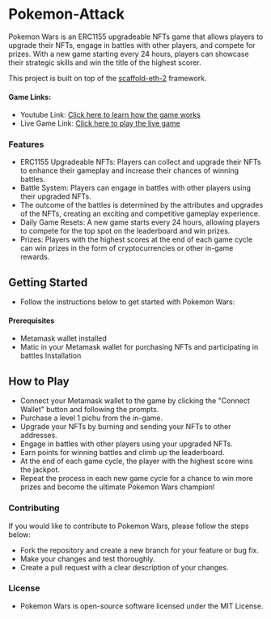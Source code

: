 # Pokemon-Attack

Pokemon Wars is an ERC1155 upgradeable NFTs game that allows players to upgrade their NFTs, engage in battles with other players, and compete for prizes. With a new game starting every 24 hours, players can showcase their strategic skills and win the title of the highest scorer.

This project is built on top of the [scaffold-eth-2](https://github.com/scaffold-eth/se-2) framework.

#### Game Links:

- Youtube Link: [Click here to learn how the game works](https://youtu.be/cWDF1TGlQqA)
- Live Game Link: [Click here to play the live game](https://pokemon-wars.vercel.app/)

### Features

- ERC1155 Upgradeable NFTs: Players can collect and upgrade their NFTs to enhance their gameplay and increase their chances of winning battles.
- Battle System: Players can engage in battles with other players using their upgraded NFTs.
- The outcome of the battles is determined by the attributes and upgrades of the NFTs, creating an exciting and competitive gameplay experience.
- Daily Game Resets: A new game starts every 24 hours, allowing players to compete for the top spot on the leaderboard and win prizes.
- Prizes: Players with the highest scores at the end of each game cycle can win prizes in the form of cryptocurrencies or other in-game rewards.

## Getting Started

- Follow the instructions below to get started with Pokemon Wars:

#### Prerequisites

- Metamask wallet installed
- Matic in your Metamask wallet for purchasing NFTs and participating in battles
  Installation

## How to Play

- Connect your Metamask wallet to the game by clicking the "Connect Wallet" button and following the prompts.
- Purchase a level 1 pichu from the in-game.
- Upgrade your NFTs by burning and sending your NFTs to other addresses.
- Engage in battles with other players using your upgraded NFTs.
- Earn points for winning battles and climb up the leaderboard.
- At the end of each game cycle, the player with the highest score wins the jackpot.
- Repeat the process in each new game cycle for a chance to win more prizes and become the ultimate Pokemon Wars champion!

### Contributing

If you would like to contribute to Pokemon Wars, please follow the steps below:

- Fork the repository and create a new branch for your feature or bug fix.
- Make your changes and test thoroughly.
- Create a pull request with a clear description of your changes.

### License

- Pokemon Wars is open-source software licensed under the MIT License.
